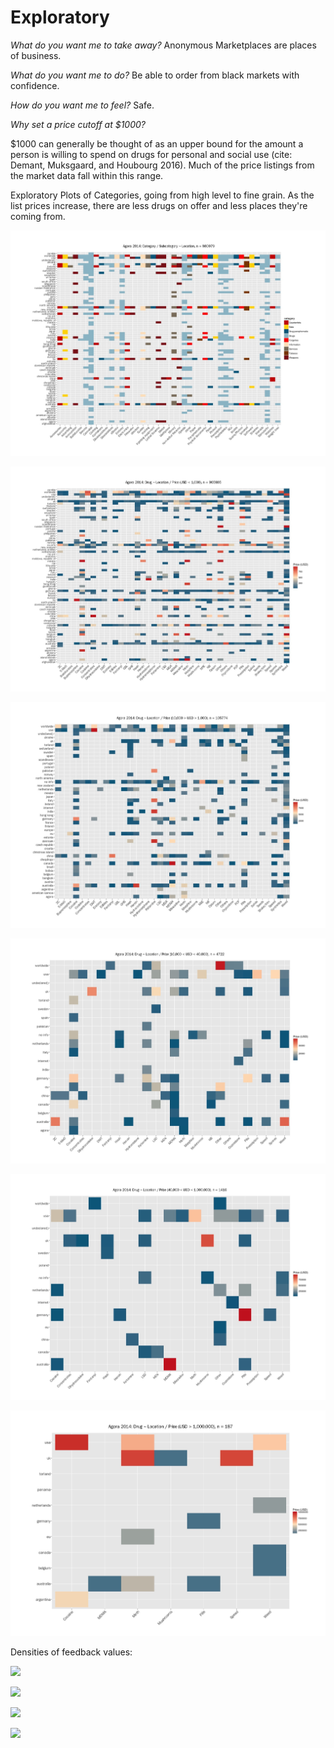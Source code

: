 # Exploratory

_What do you want me to take away?_ Anonymous Marketplaces are places of business.

_What do you want me to do?_ Be able to order from black markets with confidence.

_How do you want me to feel?_ Safe.

_Why set a price cutoff at $1000?_

$1000 can generally be thought of as an upper bound for the amount a person is willing to spend on drugs for personal and social use (cite: Demant, Muksgaard, and Houbourg 2016). Much of the price listings from the market data fall within this range.

Exploratory Plots of Categories, going from high level to fine grain. As the list prices increase, there are less drugs on offer and less places they're coming from.

![](plots/tile/p3p.jpeg)

![](plots/tile/p4p.jpeg)

![](plots/tile/p5p.jpeg)

![](plots/tile/p6p.jpeg)

![](plots/tile/p7p.jpeg)

![](plots/tile/p8p.jpeg)

Densities of feedback values:

![](fb2-dist-violin-02.jpeg)

![](fb2-dist-violin-01.jpeg)

![](fb-density-01.jpeg)

![](fb2-density-01.jpeg)